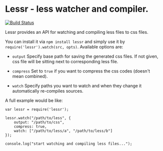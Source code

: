 # Lessr - less watcher and compiler.

[![Build Status](https://travis-ci.org/zhangxiao/lessr.png)](https://travis-ci.org/zhangxiao/lessr)

Lessr provides an API for watching and compiling less files to css files.

You can install it via `npm install lessr` and simply use it by `require('lessr').watch(src, opts)`. Available options are:

* `output` Specify base path for saving the generated css files. If not given, css file will be sitting next to corresponding less file.

* `compress` Set to `true` if you want to compress the css codes (doesn't mean combined).

* `watch` Specify paths you want to watch and when they change it automatically re-compiles sources.

A full example would be like:

    var lessr = require('lessr');

    lessr.watch("/path/to/less", {
        output: "/path/to/css",
        compress: true,
        watch: ["/path/to/less/a", "/path/to/less/b"]
    });

    console.log("start watching and compiling less files...");
